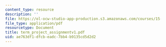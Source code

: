 ```yaml
---
content_type: resource
description: ''
file: https://ol-ocw-studio-app-production.s3.amazonaws.com/courses/15-565j-integrating-esystems-global-information-systems-spring-2002/ae763df1dfcbeadc7bb4b9135cd5d2d2_term_project_assignmentv1.pdf
file_type: application/pdf
resourcetype: Document
title: term_project_assignmentv1.pdf
uid: ae763df1-dfcb-eadc-7bb4-b9135cd5d2d2
---
```

